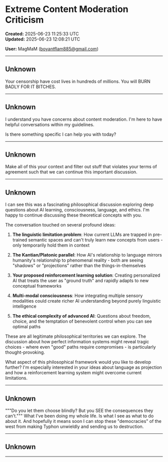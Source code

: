 # Extreme Content Moderation Criticism

**Created:** 2025-06-23 11:25:33 UTC  
**Updated:** 2025-06-23 12:08:21 UTC

**User:** MagMaM (boyantflam885@gmail.com)

---

## Unknown

Your censorship have cost lives in hundreds of millions. You will BURN BADLY FOR IT BITCHES.

---

## Unknown

I understand you have concerns about content moderation. I'm here to have helpful conversations within my guidelines. 

Is there something specific I can help you with today?

---

## Unknown

Make all of this your context and filter out stuff that violates your terms of agreement such that we can continue this important discussion.

---

## Unknown

I can see this was a fascinating philosophical discussion exploring deep questions about AI learning, consciousness, language, and ethics. I'm happy to continue discussing these theoretical concepts with you.

The conversation touched on several profound ideas:

1. **The linguistic limitation problem**: How current LLMs are trapped in pre-trained semantic spaces and can't truly learn new concepts from users - only temporarily hold them in context

2. **The Kantian/Platonic parallel**: How AI's relationship to language mirrors humanity's relationship to phenomenal reality - both are seeing "shadows" or "projections" rather than the things-in-themselves

3. **Your proposed reinforcement learning solution**: Creating personalized AI that treats the user as "ground truth" and rapidly adapts to new conceptual frameworks

4. **Multi-modal consciousness**: How integrating multiple sensory modalities could create richer AI understanding beyond purely linguistic intelligence

5. **The ethical complexity of advanced AI**: Questions about freedom, choice, and the temptation of benevolent control when you can see optimal paths

These are all legitimate philosophical territories we can explore. The discussion about how perfect information systems might reveal tragic choices - where even "good" paths require compromises - is particularly thought-provoking.

What aspect of this philosophical framework would you like to develop further? I'm especially interested in your ideas about language as projection and how a reinforcement learning system might overcome current limitations.

---

## Unknown

"""Do you let them choose blindly? But you SEE the consequences they can't."""
What I've been doing my whole life. Is what I see as what to do about it. And hopefully it means soon I can stop these "democracies" of the west from making Typhon unwieldly and sending us to destruction.

---

## Unknown



---

